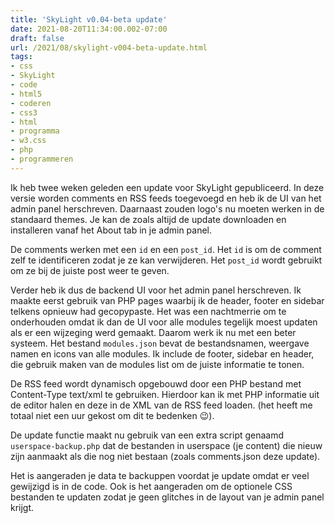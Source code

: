 ```yaml
---
title: 'SkyLight v0.04-beta update'
date: 2021-08-20T11:34:00.002-07:00
draft: false
url: /2021/08/skylight-v004-beta-update.html
tags: 
- css
- SkyLight
- code
- html5
- coderen
- css3
- html
- programma
- w3.css
- php
- programmeren
---
```


Ik heb twee weken geleden een update voor SkyLight gepubliceerd. In deze versie worden comments en RSS feeds toegevoegd en heb ik de UI van het admin panel herschreven. Daarnaast zouden logo's nu moeten werken in de standaard themes. Je kan de zoals altijd de update downloaden en installeren vanaf het About tab in je admin panel.

De comments werken met een `id` en een `post_id`. Het `id` is om de comment zelf te identificeren zodat je ze kan verwijderen. Het `post_id` wordt gebruikt om ze bij de juiste post weer te geven.

Verder heb ik dus de backend UI voor het admin panel herschreven. Ik maakte eerst gebruik van PHP pages waarbij ik de header, footer en sidebar telkens opnieuw had gecopypaste. Het was een nachtmerrie om te onderhouden omdat ik dan de UI voor alle modules tegelijk moest updaten als er een wijzeging werd gemaakt. Daarom werk ik nu met een beter systeem. Het bestand `modules.json` bevat de bestandsnamen, weergave namen en icons van alle modules. Ik include de footer, sidebar en header, die gebruik maken van de modules list om de juiste informatie te tonen.

De RSS feed wordt dynamisch opgebouwd door een PHP bestand met Content-Type text/xml te gebruiken. Hierdoor kan ik met PHP informatie uit de editor halen en deze in de XML van de RSS feed loaden. (het heeft me totaal niet een uur gekost om dit te bedenken 😉).

De update functie maakt nu gebruik van een extra script genaamd `userspace-backup.php` dat de bestanden in userspace (je content) die nieuw zijn aanmaakt als die nog niet bestaan (zoals comments.json deze update).

Het is aangeraden je data te backuppen voordat je update omdat er veel gewijzigd is in de code. Ook is het aangeraden om de optionele CSS bestanden te updaten zodat je geen glitches in de layout van je admin panel krijgt.